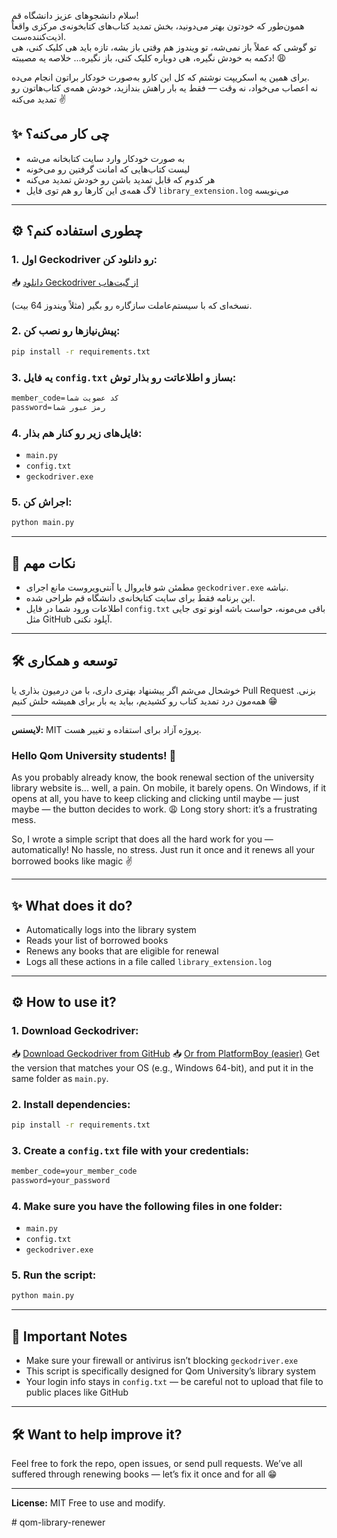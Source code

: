 
سلام دانشجوهای عزیز دانشگاه قم!  
همون‌طور که خودتون بهتر می‌دونید، بخش تمدید کتاب‌های کتابخونه‌ی مرکزی واقعاً اذیت‌کننده‌ست.  
تو گوشی که عملاً باز نمی‌شه، تو ویندوز هم وقتی باز بشه، تازه باید هی کلیک کنی، هی دکمه به خودش نگیره، هی دوباره کلیک کنی، باز نگیره... خلاصه یه مصیبته! 😩

برای همین یه اسکریپت نوشتم که کل این کارو به‌صورت خودکار براتون انجام می‌ده.  
نه اعصاب می‌خواد، نه وقت — فقط یه بار راهش بندازید، خودش همه‌ی کتاب‌هاتون رو تمدید می‌کنه ✌️


## ✨ چی کار می‌کنه؟
- به صورت خودکار وارد سایت کتابخانه می‌شه
- لیست کتاب‌هایی که امانت گرفتین رو می‌خونه
- هر کدوم که قابل تمدید باشن رو خودش تمدید می‌کنه
- لاگ همه‌ی این کارها رو هم توی فایل `library_extension.log` می‌نویسه

---

## ⚙️ چطوری استفاده کنم؟

### 1. اول Geckodriver رو دانلود کن:
📥 [دانلود Geckodriver از گیت‌هاب](https://github.com/mozilla/geckodriver/releases)  

نسخه‌ای که با سیستم‌عاملت سازگاره رو بگیر (مثلاً ویندوز 64 بیت).

### 2. پیش‌نیازها رو نصب کن:
```bash
pip install -r requirements.txt
```

### 3. یه فایل `config.txt` بساز و اطلاعاتت رو بذار توش:

```txt
member_code=کد عضویت شما
password=رمز عبور شما
```

### 4. فایل‌های زیر رو کنار هم بذار:

* `main.py`
* `config.txt`
* `geckodriver.exe`

### 5. اجراش کن:

```bash
python main.py
```

---

## 📝 نکات مهم

* مطمئن شو فایروال یا آنتی‌ویروست مانع اجرای `geckodriver.exe` نباشه.
* این برنامه فقط برای سایت کتابخانه‌ی دانشگاه قم طراحی شده.
* اطلاعات ورود شما در فایل `config.txt` باقی می‌مونه، حواست باشه اونو توی جایی مثل GitHub آپلود نکنی.

---

## 🛠 توسعه و همکاری

خوشحال می‌شم اگر پیشنهاد بهتری داری، با من درمیون بذاری یا Pull Request بزنی.
همه‌مون درد تمدید کتاب رو کشیدیم، بیاید یه بار برای همیشه حلش کنیم 😁

---

**لایسنس:** MIT
پروژه آزاد برای استفاده و تغییر هست.



### Hello Qom University students! 👋

As you probably already know, the book renewal section of the university library website is... well, a pain.
On mobile, it barely opens. On Windows, if it opens at all, you have to keep clicking and clicking until maybe — just maybe — the button decides to work. 😩
Long story short: it’s a frustrating mess.

So, I wrote a simple script that does all the hard work for you — automatically!
No hassle, no stress. Just run it once and it renews all your borrowed books like magic ✌️

---

## ✨ What does it do?

* Automatically logs into the library system
* Reads your list of borrowed books
* Renews any books that are eligible for renewal
* Logs all these actions in a file called `library_extension.log`

---

## ⚙️ How to use it?

### 1. Download Geckodriver:

📥 [Download Geckodriver from GitHub](https://github.com/mozilla/geckodriver/releases)
📥 [Or from PlatformBoy (easier)](https://platformboy.com/firefox-webdriver/)
Get the version that matches your OS (e.g., Windows 64-bit), and put it in the same folder as `main.py`.

### 2. Install dependencies:

```bash
pip install -r requirements.txt
```

### 3. Create a `config.txt` file with your credentials:

```txt
member_code=your_member_code
password=your_password
```

### 4. Make sure you have the following files in one folder:

* `main.py`
* `config.txt`
* `geckodriver.exe`

### 5. Run the script:

```bash
python main.py
```

---

## 📝 Important Notes

* Make sure your firewall or antivirus isn’t blocking `geckodriver.exe`
* This script is specifically designed for Qom University’s library system
* Your login info stays in `config.txt` — be careful not to upload that file to public places like GitHub

---

## 🛠 Want to help improve it?

Feel free to fork the repo, open issues, or send pull requests.
We’ve all suffered through renewing books — let’s fix it once and for all 😁

---

**License:** MIT
Free to use and modify.

#   q o m - l i b r a r y - r e n e w e r 
 
 